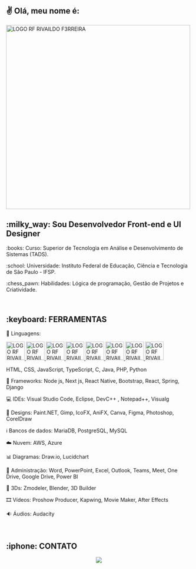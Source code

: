 <h2>
✌️ Olá, meu nome é:
</h2>

<p>
<a href="https://github.com/F3RREIRA">
<img alt="LOGO RF RIVAILDO F3RREIRA" title="rivaildo ferreira" src="https://github.com/F3RREIRA/Portifolio/blob/main/github/logo.png" width="500px" align="center"/>
</p>
</a>

<h2>:milky_way: Sou Desenvolvedor Front-end e UI Designer</h2>

<p>:books: Curso: Superior de Tecnologia em Análise e Desenvolvimento de Sistemas (TADS).</p>

<p>:school: Universidade: Instituto Federal de Educação, Ciência e Tecnologia de São Paulo - IFSP.</p>
  
<p>:chess_pawn: Habilidades: Lógica de programação, Gestão de Projetos e Criatividade.</p>

<br>
<h2>:keyboard: FERRAMENTAS</h2>

:symbols: Linguagens: 
<p>
<a href="https://github.com/F3RREIRA">
<img alt="LOGO RF RIVAILDO F3RREIRA" title="HTML" src="https://github.com/F3RREIRA/Github/blob/main/LogoHTML.png" width="50px"/>
</a>
<a href="https://github.com/F3RREIRA">
<img alt="LOGO RF RIVAILDO F3RREIRA" title="HTML" src="https://github.com/F3RREIRA/Github/blob/main/LogoCSS.png" width="50px"/>
</a>
<a href="https://github.com/F3RREIRA">
<img alt="LOGO RF RIVAILDO F3RREIRA" title="HTML" src="https://github.com/F3RREIRA/Github/blob/main/LogoJavascript.png" width="50px"/>
</a>
<a href="https://github.com/F3RREIRA">
<img alt="LOGO RF RIVAILDO F3RREIRA" title="HTML" src="https://github.com/F3RREIRA/Github/blob/main/LogoTypescript.png" width="50px"/>
</a>
<a href="https://github.com/F3RREIRA">
<img alt="LOGO RF RIVAILDO F3RREIRA" title="HTML" src="https://github.com/F3RREIRA/Github/blob/main/LogoC.png" height="50px"/>
</a>
<a href="https://github.com/F3RREIRA">
<img alt="LOGO RF RIVAILDO F3RREIRA" title="HTML" src="https://github.com/F3RREIRA/Github/blob/main/LogoJava.png" width="50px"/>
</a>
<a href="https://github.com/F3RREIRA">
<img alt="LOGO RF RIVAILDO F3RREIRA" title="HTML" src="https://github.com/F3RREIRA/Github/blob/main/LogoPHP.png" width="50px"/>
</a>
<a href="https://github.com/F3RREIRA">
<img alt="LOGO RF RIVAILDO F3RREIRA" title="HTML" src="https://github.com/F3RREIRA/Github/blob/main/LogoPython.png" width="50px"/>
</a>
</p>

HTML, CSS, JavaScript, TypeScript, C, Java, PHP, Python

 📑 Frameworks:
Node js, Next js, React Native, Bootstrap, React, Spring, Django
 
:computer: IDEs: 
Visual Studio Code, Eclipse, DevC++ , Notepad++, Visualg

:art: Designs:
Paint.NET, Gimp, IcoFX, AniFX, Canva, Figma, Photoshop, CorelDraw

:information_source: Bancos de dados:
MariaDB, PostgreSQL, MySQL

:cloud: Nuvem:
AWS, Azure

:bar_chart: Diagramas:
Draw.io, Lucidchart

📇 Administração:
Word, PowerPoint, Excel, Outlook, Teams, Meet, One Drive, Google Drive, Power BI

🗿 3Ds:
Zmodeler, Blender, 3D Builder

🎞️ Vídeos:
Proshow Producer, Kapwing, Movie Maker, After Effects

🔉
Áudios:
Audacity

<br>
<h2> :iphone: CONTATO</h2> 

<p align="center">
<a href="https://www.linkedin.com/in/rivaildoferreira" alt="Linkedin"> 
<img src="https://img.shields.io/badge/LinkedIn-0077B5?style=for-the-badge&logo=linkedin&logoColor=white&link=https://www.linkedin.com/in/rivaildoferreira"/> 
</a>

<!--<a href="https://www.linkedin.com/in/rivaildoferreira" alt="Hotmail"> 
<img src="https://img.shields.io/badge/LinkedIn-0077B5?style=for-the-badge&logo=hotmail&logoColor=white&link=https://www.linkedin.com/in/rivaildoferreira"/>
</a>

<a href="https://www.linkedin.com/in/rivaildoferreira" alt="Gmail"> 
<img src="https://img.shields.io/badge/LinkedIn-0077B5?style=for-the-badge&logo=gmail&logoColor=white&link=https://www.linkedin.com/in/rivaildoferreira"/>
</a>-->

</p>
</h3>
